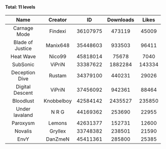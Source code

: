 #### Total: 11 levels

| Name | Creator | ID | Downloads | Likes |
|:---:|:---:|:---:|:---:|:---:|
| Carnage Mode | Findexi | 36107975 | 473119 | 45009
| Blade of Justice | Manix648 | 35448603 | 933503 | 96411
| Heat Wave | Nico99 | 45818014 | 75678 | 7040
| SubSonic | ViPriN | 33387622 | 1882284 | 143334
| Deception Dive | Rustam | 34379100 | 440231 | 29026
| Digital Descent | ViPriN | 37456092 | 942361 | 88464
| Bloodlust | Knobbelboy | 42584142 | 2435527 | 235850
| Under lavaland | N R G | 44169362 | 253690 | 22955
| Paroxysm | Lemons | 42631377 | 152731 | 12600
| Novalis | Gryllex | 33748382 | 238501 | 21590
| EnvY | DanZmeN | 45411361 | 285800 | 25385
